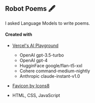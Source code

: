 ## Robot Poems 🖋️

I asked Language Models to write poems.

#### Created with
- [Vercel's AI Playground](https://play.vercel.ai/)
  - OpenAI gpt-3.5-turbo
  - OpenAI gpt-4
  - HugginFace google/flan-t5-xxl
  - Cohere command-medium-nightly
  - Anthropic claude-instant-v1.0
  
- [Favicon by Icons8](https://icons8.com/icon/39843/pixel-heart)
- HTML, CSS, JavaScript
